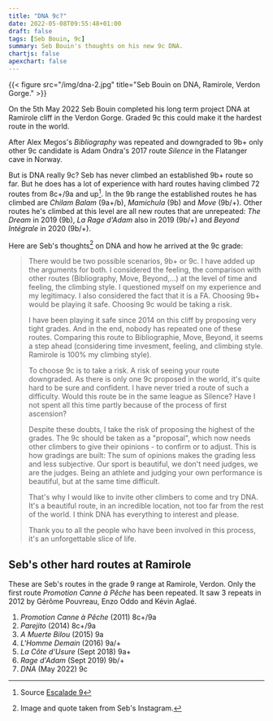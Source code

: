```yaml
---
title: "DNA 9c?"
date: 2022-05-08T09:55:48+01:00
draft: false
tags: [Seb Bouin, 9c]
summary: Seb Bouin's thoughts on his new 9c DNA.
chartjs: false
apexchart: false
---
```


{{< figure src="/img/dna-2.jpg" title="Seb Bouin on DNA, Ramirole, Verdon Gorge." >}}

On the 5th May 2022 Seb Bouin completed his long term project DNA at Ramirole cliff in the Verdon Gorge. Graded 9c this could make it the hardest route in the world. 

After Alex Megos's *Bibliography* was repeated and downgraded to 9b+ only other 9c candidate is Adam Ondra's 2017 route *Silence* in the Flatanger cave in Norway.

But is DNA really 9c? Seb has never climbed an established 9b+ route so far. But he does has a lot of experience with hard routes having climbed 72 routes from 8c+/9a and up[^1]. In the 9b range the established routes he has climbed are *Chilam Balam* (9a+/b), *Mamichula* (9b) and *Move* (9b/+). Other routes he's climbed at this level are all new routes that are unrepeated: *The Dream* in 2019 (9b), *La Rage d'Adam* also in 2019 (9b/+) and *Beyond Intégrale* in 2020 (9b/+).

Here are Seb's thoughts[^2] on DNA and how he arrived at the 9c grade:

> There would be two possible scenarios, 9b+ or 9c. I have added up the arguments for both. I considered the feeling, the comparison with other routes (Bibliography, Move, Beyond,...) at the level of time and feeling, the climbing style. I questioned myself on my experience and my legitimacy. I also considered the fact that it is a FA. Choosing 9b+ would be playing it safe. Choosing 9c would be taking a risk.
> 
> I have been playing it safe since 2014 on this cliff by proposing very tight grades. And in the end, nobody has repeated one of these routes. Comparing this route to Bibliographie, Move, Beyond, it seems a step ahead (considering time invesment, feeling, and climbing style. Ramirole is 100% my climbing style).
> 
> To choose 9c is to take a risk. A risk of seeing your route downgraded. As there is only one 9c proposed in the world, it's quite hard to be sure and confident. I have never tried a route of such a difficulty. Would this route be in the same league as Silence? Have I not spent all this time partly because of the process of first ascension?
> 
> Despite these doubts, I take the risk of proposing the highest of the grades. The 9c should be taken as a "proposal", which now needs other climbers to give their opinions - to confirm or to adjust. This is how gradings are built: The sum of opinions makes the grading less and less subjective. Our sport is beautiful, we don't need judges, we are the judges. Being an athlete and judging your own performance is beautiful, but at the same time difficult.
> 
> That's why I would like to invite other climbers to come and try DNA. It's a beautiful route, in an incredible location, not too far from the rest of the world. I think DNA has everything to interest and please.
> 
> Thank you to all the people who have been involved in this process, it's an unforgettable slice of life.


## Seb's other hard routes at Ramirole

These are Seb's routes in the grade 9 range at Ramirole, Verdon. Only the first route *Promotion Canne à Pêche* has been repeated. It saw 3 repeats in 2012 by Gérôme Pouvreau, Enzo Oddo and Kévin Aglaé.

1. *Promotion Canne à Pêche* (2011) 8c+/9a
2. *Parejito* (2014) 8c+/9a
3. *A Muerte Bilou* (2015) 9a
4. *L'Homme Demain* (2016) 9a/+
5. *La Côte d'Usure* (Sept 2018) 9a+
6. *Rage d'Adam* (Sept 2019) 9b/+
7. *DNA* (May 2022) 9c


[^1]: Source [Escalade 9](http://escalade9.wifeo.com/sebastien-bouin.php)
[^2]: Image and quote taken from Seb's Instagram.